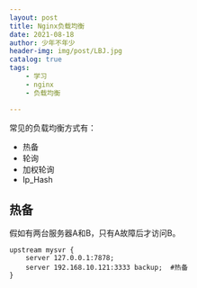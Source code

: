 ```yaml
---
layout: post
title: Nginx负载均衡
date: 2021-08-18
author: 少年不年少
header-img: img/post/LBJ.jpg
catalog: true
tags:
    - 学习
    - nginx
    - 负载均衡

---
```


常见的负载均衡方式有：

* 热备
* 轮询
* 加权轮询
* Ip_Hash

## 热备
假如有两台服务器A和B，只有A故障后才访问B。

```properties
upstream mysvr { 
    server 127.0.0.1:7878; 
    server 192.168.10.121:3333 backup;  #热备
}
```


